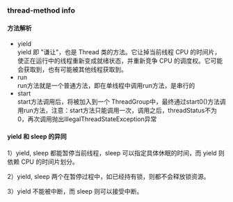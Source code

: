 
### thread-method info

#### 方法解析
- yield  
yield 即 "谦让"，也是 Thread 类的方法。它让掉当前线程 CPU 的时间片，使正在运行中的线程重新变成就绪状态，并重新竞争 CPU 的调度权。它可能会获取到，也有可能被其他线程获取到。
- run  
run方法就是一个普通方法，即在单线程中调用run方法，是串行的
- start  
start方法调用后，将被加入到一个 ThreadGroup中，最终通过start0()方法调用run方法，注意：start方法只能调用一次，调用之后，threadStatus不为0，再次调用抛出IllegalThreadStateException异常

#### yield 和 sleep 的异同   
1）yield, sleep 都能暂停当前线程，sleep 可以指定具体休眠的时间，而 yield 则依赖 CPU 的时间片划分。

2）yield, sleep 两个在暂停过程中，如已经持有锁，则都不会释放锁资源。

3）yield 不能被中断，而 sleep 则可以接受中断。

